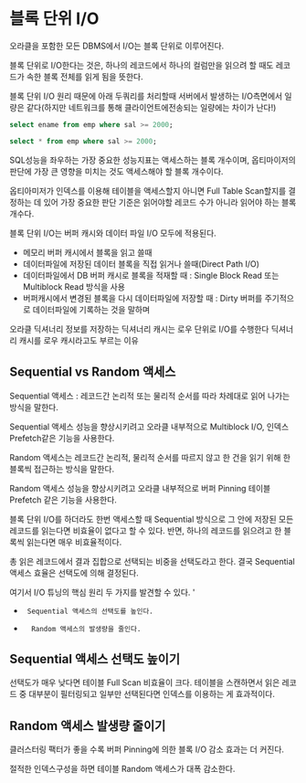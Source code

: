 # 블록 단위 I/O

오라클을 포함한 모든 DBMS에서 I/O는 블록 단위로 이루어진다.

블록 단위로 I/O한다는 것은, 하나의 레코드에서 하나의 컬럼만을 읽으려 할 때도 레코드가 속한 블록 전체를 읽게 됨을 뜻한다.

블록 단위 I/O 원리 때문에 아래 두쿼리를 처리할때 서버에서 발생하는 I/O측면에서 일량은 같다(하지만 네트워크를 통해 클라이언트에전송되는 일량에는 차이가 난다!)

```sql
select ename from emp where sal >= 2000;

select * from emp where sal >= 2000;
```

SQL성능을 좌우하는 가장 중요한 성능지표는 액세스하는 블록 개수이며, 옵티마이저의 판단에 가장 큰 영향을 미치는 것도 액세스해야 할 블록 개수이다.

옵티아미저가 인덱스를 이용해 테이블을 액세스할지 아니면 Full Table Scan할지를 결정하는 데 있어 가장 중요한 판단 기준은 읽어야할 레코드 수가 아니라 읽어야 하는 블록 개수다.

블록 단위 I/O는 버퍼 캐시와 데이터 파일 I/O 모두에 적용된다.

-   메모리 버퍼 캐시에서 블록을 읽고 쓸때
-   데이터파일에 저장된 데이터 블록을 직접 읽거나 쓸때(Direct Path I/O)
-   데이터파일에서 DB 버퍼 캐시로 블록을 적재할 때 : Single Block Read 또는 Multiblock Read 방식을 사용
-   버퍼캐시에서 변경된 블록을 다시 데이터파일에 저장할 때 : Dirty 버퍼를 주기적으로 데이터파일에 기록하는 것을 말하며

오라클 딕셔너리 정보를 저장하는 딕셔너리 캐시는 로우 단위로 I/O를 수행한다 딕셔너리 캐시를 로우 캐시라고도 부르는 이유

## Sequential vs Random 액세스

Sequential 액세스 : 레코드간 논리적 또는 물리적 순서를 따라 차례대로 읽어 나가는 방식을 말한다.

Sequential 액세스 성능을 향상시키려고 오라클 내부적으로 Multiblock I/O, 인덱스 Prefetch같은 기능을 사용한다.

Random 액세스는 레코드간 논리적, 물리적 순서를 따르지 않고 한 건을 읽기 위해 한 블록씩 접근하는 방식을 말한다.

Random 액세스 성능을 향상시키려고 오라클 내부적으로 버퍼 Pinning 테이블 Prefetch 같은 기능을 사용한다.

블록 단위 I/O를 하더라도 한번 액세스할 때 Sequential 방식으로 그 안에 저장된 모든 레코드를 읽는다면 비효율이 없다고 할 수 있다. 반면, 하나의 레코드를 읽으려고 한 블록씩 읽는다면 매우 비효율적이다.

총 읽은 레코드에서 결과 집합으로 선택되는 비중을 선택도라고 한다. 결국 Sequential 액세스 효율은 선택도에 의해 결정된다.

여기서 I/O 튜닝의 핵심 원리 두 가지를 발견할 수 있다. '

-   ` Sequential 액세스의 선택도를 높인다.`

-   `  Random 액세스의 발생량을 줄인다.`

## Sequential 액세스 선택도 높이기

선택도가 매우 낮다면 테이블 Full Scan 비효율이 크다. 테이블을 스캔하면서 읽은 레코드 중 대부분이 필터링되고 일부만 선택된다면 인덱스를 이용하는 게 효과적이다.

## Random 액세스 발생량 줄이기

클러스터링 팩터가 좋을 수록 버퍼 Pinning에 의한 블록 I/O 감소 효과는 더 커진다.

절적한 인덱스구성을 하면 테이블 Random 액세스가 대폭 감소한다.
